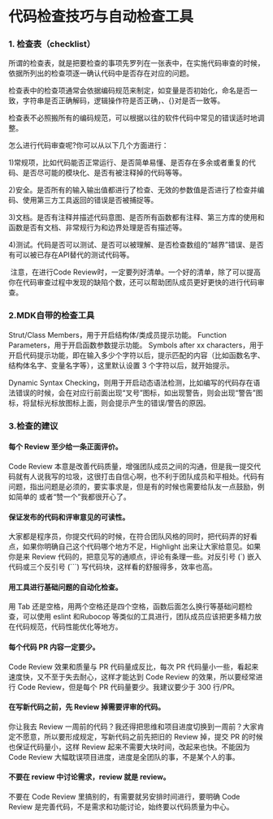 # 代码检查技巧与自动检查工具

### 1. 检查表（checklist）

所谓的检查表，就是把要检查的事项先罗列在一张表中，在实施代码审查的时候，依据所列出的检查项逐一确认代码中是否存在对应的问题。

检查表中的检查项通常会依据编码规范来制定，如变量是否初始化，命名是否一致，字符串是否正确解码，逻辑操作符是否正确，、{}对是否一致等。

检查表不必照搬所有的编码规范，可以根据以往的软件代码中常见的错误适时地调整。

怎么进行代码审查呢?你可以从以下几个方面进行：

​    1)常规项，比如代码能否正常运行、是否简单易懂、是否存在多余或者重复的代码、是否尽可能的模块化、是否有被注释掉的代码等等。

​    2)安全。是否所有的输入输出值都进行了检查、无效的参数值是否进行了检查并编码、使用第三方工具返回的错误是否被捕捉等。

​    3)文档。是否有注释并描述代码意图、是否所有函数都有注释、第三方库的使用和函数是否有文档、非常规行为和边界处理是否有描述等。

​    4)测试。代码是否可以测试、是否可以被理解、是否检查数组的“越界”错误、是否有可以被已存在API替代的测试代码等。

​    注意，在进行Code Review时，一定要列好清单。一个好的清单，除了可以提高你在代码审查过程中发现的缺陷个数，还可以帮助团队成员更好更快的进行代码审查。





### 2.MDK自带的检查工具

Strut/Class Members，用于开启结构体/类成员提示功能。
Function Parameters，用于开启函数参数提示功能。
Symbols after xx characters，用于开启代码提示功能，即在输入多少个字符以后，提示匹配的内容（比如函数名字、结构体名字、变量名字等），这里默认设置 3 个字符以后，就开始提示。

Dynamic Syntax Checking，则用于开启动态语法检测，比如编写的代码存在语法错误的时候，会在对应行前面出现“叉号”图标，如出现警告，则会出现“警告”图标，将鼠标光标放图标上面，则会提示产生的错误/警告的原因。

### 3.检查的建议

####  **每个 Review 至少给一条正面评价。**

Code Review 本意是改善代码质量，增强团队成员之间的沟通，但是我一提交代码就有人说我写的垃圾，这很打击自信心啊，也不利于团队成员和平相处。代码有问题，指出问题是必须的，要实事求是，但是有的时候也需要给队友一点鼓励，例如简单的 或者“赞一个”我都很开心了。

#### **保证发布的代码和评审意见的可读性。**

大家都是程序员，你提交代码的时候，在符合团队风格的同时，把代码弄的好看点，如果你明确自己这个代码哪个地方不足，Highlight 出来让大家给意见。如果你是来 Review 代码的，把意见写的通顺点，评论有条理一些。对反引号 (`) 嵌入代码或三个反引号 (```) 写代码块，这样看的舒服得多，效率也高。

#### **用工具进行基础问题的自动化检查。**

用 Tab 还是空格，用两个空格还是四个空格，函数后面怎么换行等基础问题检查，可以使用 eslint 和Rubocop 等类似的工具进行，团队成员应该把更多精力放在代码规范，代码性能优化等地方。

#### **每个代码 PR 内容一定要少。**

Code Review 效果和质量与 PR 代码量成反比，每次 PR 代码量小一些，看起来速度快，又不至于失去耐心，这样才能达到 Code Review 的效果，所以要经常进行 Code Review，但是每个 PR 代码量要少。我建议要少于 300 行/PR。

#### **在写新代码之前，先 Review 掉需要评审的代码。**

你让我去 Review 一周前的代码？我还得把思维和项目进度切换到一周前？大家肯定不愿意，所以要形成规定，写新代码之前先把旧的 Review 掉，提交 PR 的时候也保证代码量小，这样 Review 起来不需要大块时间，改起来也快。不能因为 Code Review 大幅耽误项目进度，进度是全团队的事，不是某个人的事。

#### **不要在 review 中讨论需求，review 就是 review。**

不要在 Code Review 里搞别的，有需要就另安排时间进行，要明确 Code Review 是完善代码，不是需求和功能讨论，始终要以代码质量为中心。

